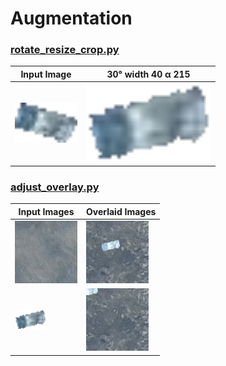 # Augmentation

### [rotate_resize_crop.py](rotate_resize_crop_main.py)
| Input Image                                                                                                     | 30° width 40 α 215 |
|-----------------------------------------------------------------------------------------------------------------|--|
| <img src="../../../illustrations/img_processing/augmentation/rotation_resizing_cropping.img01.png" width="100"> | <img src="../../../illustrations/img_processing/augmentation/rotation_resizing_cropping.img01.a30.w40.png" width="200">  |

### [adjust_overlay.py](adjust_overlay_main.py)
| Input Images                                                                                               | Overlaid Images                                                                                          |
|------------------------------------------------------------------------------------------------------------|----------------------------------------------------------------------------------------------------------|
| <img src="../../../illustrations/img_processing/augmentation/adjust_overlay.tile128.png" width="100">      | <img src="../../../illustrations/img_processing/augmentation/adjust_overlay.img01.50.50.png" width="100"> |
| <img src="../../../illustrations/img_processing/augmentation/adjust_overlay.img01.a30.w40.png" width="50"> | <img src="../../../illustrations/img_processing/augmentation/adjust_overlay.img01.5.5.png" width="100"> |

